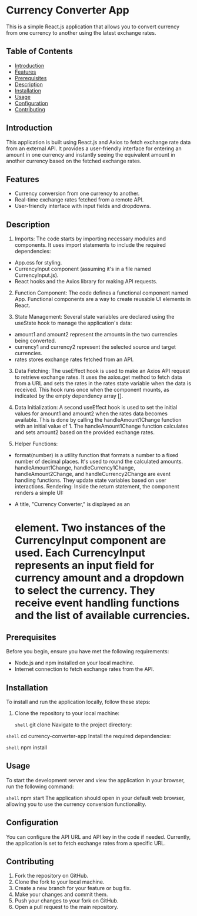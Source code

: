 # Currency Converter App

This is a simple React.js application that allows you to convert currency from one currency to another using the latest exchange rates.

## Table of Contents
- [Introduction](#introduction)
- [Features](#features)
- [Prerequisites](#prerequisites)
- [Description](#description)
- [Installation](#installation)
- [Usage](#usage)
- [Configuration](#configuration)
- [Contributing](#contributing)

## Introduction

This application is built using React.js and Axios to fetch exchange rate data from an external API. It provides a user-friendly interface for entering an amount in one currency and instantly seeing the equivalent amount in another currency based on the fetched exchange rates.

## Features

- Currency conversion from one currency to another.
- Real-time exchange rates fetched from a remote API.
- User-friendly interface with input fields and dropdowns.

## Description
1. Imports: The code starts by importing necessary modules and components. It uses import statements to include the required dependencies:

- App.css for styling.
- CurrencyInput component (assuming it's in a file named CurrencyInput.js).
- React hooks and the Axios library for making API requests.
  
2. Function Component: The code defines a functional component named App. Functional components are a way to create reusable UI elements in React.

3. State Management: Several state variables are declared using the useState hook to manage the application's data:
   
- amount1 and amount2 represent the amounts in the two currencies being converted.
- currency1 and currency2 represent the selected source and target currencies.
- rates stores exchange rates fetched from an API.
  
3. Data Fetching: The useEffect hook is used to make an Axios API request to retrieve exchange rates. It uses the axios.get method to fetch data from a URL and sets the rates in the rates state variable when the data is received. This hook runs once when the component mounts, as indicated by the empty dependency array [].

4. Data Initialization: A second useEffect hook is used to set the initial values for amount1 and amount2 when the rates data becomes available. This is done by calling the handleAmount1Change function with an initial value of 1. The handleAmount1Change function calculates and sets amount2 based on the provided exchange rates.

5. Helper Functions:

- format(number) is a utility function that formats a number to a fixed number of decimal places. It's used to round the calculated amounts.
handleAmount1Change, handleCurrency1Change, handleAmount2Change, and handleCurrency2Change are event handling functions. They update state variables based on user interactions.
Rendering: Inside the return statement, the component renders a simple UI:

- A title, "Currency Converter," is displayed as an <h1> element.
Two instances of the CurrencyInput component are used. Each CurrencyInput represents an input field for currency amount and a dropdown to select the currency. They receive event handling functions and the list of available currencies.

## Prerequisites

Before you begin, ensure you have met the following requirements:

- Node.js and npm installed on your local machine.
- Internet connection to fetch exchange rates from the API.

## Installation

To install and run the application locally, follow these steps:

1. Clone the repository to your local machine:

   ```shell```
   git clone <repository-url>
Navigate to the project directory:

```shell```
cd currency-converter-app
Install the required dependencies:

```shell```
npm install

## Usage
To start the development server and view the application in your browser, run the following command:

```shell```
npm start
The application should open in your default web browser, allowing you to use the currency conversion functionality.

## Configuration
You can configure the API URL and API key in the code if needed. Currently, the application is set to fetch exchange rates from a specific URL.

## Contributing
1. Fork the repository on GitHub.
2. Clone the fork to your local machine.
3. Create a new branch for your feature or bug fix.
4. Make your changes and commit them.
5. Push your changes to your fork on GitHub.
6. Open a pull request to the main repository.

